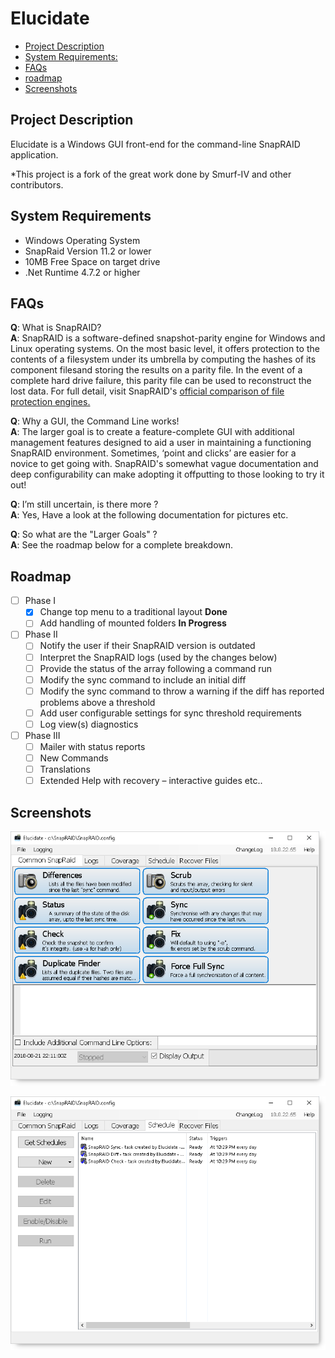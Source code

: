 # Elucidate

- [Project Description](#project-description)
- [System Requirements:](#os-requirements)
- [FAQs](#faqs)
- [roadmap](#roadmap)
- [Screenshots](#screenshots)

## Project Description

Elucidate is a Windows GUI front-end for the command-line SnapRAID application.

*This project is a fork of the great work done by Smurf-IV and other contributors.

## System Requirements

- Windows Operating System
- SnapRaid Version 11.2 or lower
- 10MB Free Space on target drive
- .Net Runtime 4.7.2 or higher

## FAQs

**Q**: What is SnapRAID?<br/>
**A**: SnapRAID is a software-defined snapshot-parity engine for Windows and Linux operating systems. On the most basic level, it offers protection to the contents of a filesystem under its umbrella by computing the hashes of its component filesand storing the results on a parity file. In the event of a complete hard drive failure, this parity file can be used to reconstruct the lost data. For full detail, visit SnapRAID's [official comparison of file protection engines.](http://snapraid.sourceforge.net/compare.html)

**Q**: Why a GUI, the Command Line works!<br/>
**A**: The larger goal is to create a feature-complete GUI with additional management features designed to aid a user in maintaining a functioning SnapRAID environment. Sometimes, ‘point and clicks’ are easier for a novice to get going with. SnapRAID's somewhat vague documentation and deep configurability can make adopting it offputting to those looking to try it out!

**Q**: I’m still uncertain, is there more ?<br/>
**A**: Yes, Have a look at the following documentation for pictures etc.

**Q**: So what are the "Larger Goals" ?<br/>
**A**: See the roadmap below for a complete breakdown.

## Roadmap

- [ ] Phase I
  - [x] Change top menu to a traditional layout **Done**
  - [ ] Add handling of mounted folders **In Progress**

- [ ] Phase II
  - [ ] Notify the user if their SnapRAID version is outdated
  - [ ] Interpret the SnapRAID logs (used by the changes below)
  - [ ] Provide the status of the array following a command run
  - [ ] Modify the sync command to include an initial diff
  - [ ] Modify the sync command to throw a warning if the diff has reported problems above a threshold
  - [ ] Add user configurable settings for sync threshold requirements
  - [ ] Log view(s) diagnostics

- [ ] Phase III
  - [ ] Mailer with status reports
  - [ ] New Commands
  - [ ] Translations
  - [ ] Extended Help with recovery – interactive guides etc..

## Screenshots

![Starting View](Images/starting_view.png)

![Schedule View](Images/schedule_view.png)
